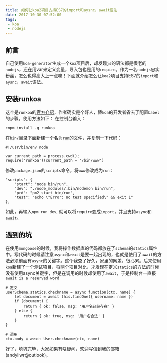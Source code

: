 ```yaml
---
title: 如何让koa2项目支持ES7的import和aysnc，await语法
date: 2017-10-30 07:52:00
tags:
 - koa
 - nodejs
---
```


## 前言
自己使用`koa-generator`生成一个`koa`项目后，却发现`js`的语法都是很老的`nodejs`，还在用var来定义变量，导入包也是用的`require`。作为一名`nodejs`忠实粉丝，怎么也得高大上一点嘛！下面就介绍怎么让`koa2`项目支持ES7的`import`和`aysnc`，`await`语法。

## 安装runkoa
这个是`runkoa`的[官方介绍](https://www.npmjs.com/package/runkoa)，作者确实是个好人，替`koa`的开发者省去了配置`babel`的步骤。使用方法如下：
在控制台输入：
```
cnpm install -g runkoa
```
在`bin/`目录下面新建一个名为`run`的文件，并复制一下代码：
```
#!/usr/bin/env node

var current_path = process.cwd();
require('runkoa')(current_path + '/bin/www')

```
修改`package.json`的`scripts`命令，将`www`修改成为`run`：
```
"scripts": {
    "start": "node bin/run",
    "dev": "./node_modules/.bin/nodemon bin/run",
    "prd": "pm2 start bin/run",
    "test": "echo \"Error: no test specified\" && exit 1"
},
```
如此，再输入`npm run dev`, 就可以将`require`变成`import`，并且支持`async`和`await`。

## 遇到的坑 
在使用`mongoose`的时候，我将操作数据库的代码都放在了`schema`的`statics`属性中。写代码的时候请注意`async`和`await`是要一起出现的，也就是使用了`await`的方法必须前面有`async`的关键字。这个我查了好久，家里的网差，很心累。后来使用`koa`新建了一个测试项目，将两个项目对比，才发现在定义`statics`的方法的时候没有使用async关键字，但是在调用的时候却使用了`await`，于是控制台一直报`await is a reserved word`
```
# 定义
userSchema.statics.checkname = async function(ctx, name) {
    let document = await this.findOne({ username: name })
    if (document) {
        return { ok: false, msg: '用户名已经存在' }
    } else {
        return { ok: true, msg: '用户名合法' }
    }
}

# 调用
ctx.body = await User.checkname(ctx, name)

```
好了，填坑完毕，大家如果有啥疑问，欢迎写信到我的邮箱(andyliwr@outlook)。

